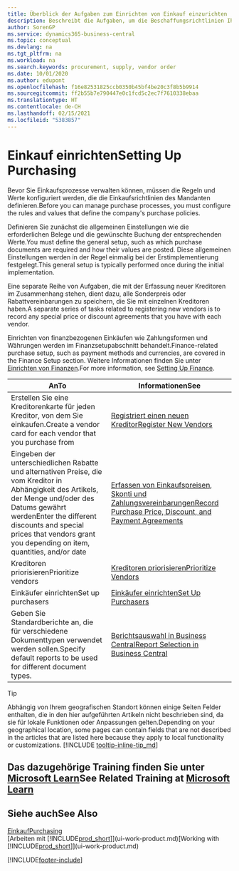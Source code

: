 ```yaml
---
title: Überblick der Aufgaben zum Einrichten von Einkauf einzurichten | Microsoft Docs
description: Beschreibt die Aufgaben, um die Beschaffungsrichtlinien Ihres Mandanten festzulegen und Ihre Einkaufsprozesse einzurichten.
author: SorenGP
ms.service: dynamics365-business-central
ms.topic: conceptual
ms.devlang: na
ms.tgt_pltfrm: na
ms.workload: na
ms.search.keywords: procurement, supply, vendor order
ms.date: 10/01/2020
ms.author: edupont
ms.openlocfilehash: f16e82531825ccb0350b45bf4be20c3f8b5b9914
ms.sourcegitcommit: ff2b55b7e790447e0c1fcd5c2ec7f7610338ebaa
ms.translationtype: HT
ms.contentlocale: de-CH
ms.lasthandoff: 02/15/2021
ms.locfileid: "5383857"
---
```

# <a name="setting-up-purchasing"></a><span data-ttu-id="ccafa-103">Einkauf einrichten</span><span class="sxs-lookup"><span data-stu-id="ccafa-103">Setting Up Purchasing</span></span>
<span data-ttu-id="ccafa-104">Bevor Sie Einkaufsprozesse verwalten können, müssen die Regeln und Werte konfiguriert werden, die die Einkaufsrichtlinien des Mandanten definieren.</span><span class="sxs-lookup"><span data-stu-id="ccafa-104">Before you can manage purchase processes, you must configure the rules and values that define the company's purchase policies.</span></span>

<span data-ttu-id="ccafa-105">Definieren Sie zunächst die allgemeinen Einstellungen wie die erforderlichen Belege und die gewünschte Buchung der entsprechenden Werte.</span><span class="sxs-lookup"><span data-stu-id="ccafa-105">You must define the general setup, such as which purchase documents are required and how their values are posted.</span></span> <span data-ttu-id="ccafa-106">Diese allgemeinen Einstellungen werden in der Regel einmalig bei der Erstimplementierung festgelegt.</span><span class="sxs-lookup"><span data-stu-id="ccafa-106">This general setup is typically performed once during the initial implementation.</span></span>

<span data-ttu-id="ccafa-107">Eine separate Reihe von Aufgaben, die mit der Erfassung neuer Kreditoren im Zusammenhang stehen, dient dazu, alle Sonderpreis oder Rabattvereinbarungen zu speichern, die Sie mit einzelnen Kreditoren haben.</span><span class="sxs-lookup"><span data-stu-id="ccafa-107">A separate series of tasks related to registering new vendors is to record any special price or discount agreements that you have with each vendor.</span></span>

<span data-ttu-id="ccafa-108">Einrichten von finanzbezogenen Einkäufen wie Zahlungsformen und Währungen werden im Finanzsetupabschnitt behandelt.</span><span class="sxs-lookup"><span data-stu-id="ccafa-108">Finance-related purchase setup, such as payment methods and currencies, are covered in the Finance Setup section.</span></span> <span data-ttu-id="ccafa-109">Weitere Informationen finden Sie unter [Einrichten von Finanzen](finance-setup-finance.md).</span><span class="sxs-lookup"><span data-stu-id="ccafa-109">For more information, see [Setting Up Finance](finance-setup-finance.md).</span></span>

| <span data-ttu-id="ccafa-110">An</span><span class="sxs-lookup"><span data-stu-id="ccafa-110">To</span></span> | <span data-ttu-id="ccafa-111">Informationen</span><span class="sxs-lookup"><span data-stu-id="ccafa-111">See</span></span> |
| --- | --- |
| <span data-ttu-id="ccafa-112">Erstellen Sie eine Kreditorenkarte für jeden Kreditor, von dem Sie einkaufen.</span><span class="sxs-lookup"><span data-stu-id="ccafa-112">Create a vendor card for each vendor that you purchase from</span></span>|[<span data-ttu-id="ccafa-113">Registriert einen neuen Kreditor</span><span class="sxs-lookup"><span data-stu-id="ccafa-113">Register New Vendors</span></span>](purchasing-how-register-new-vendors.md) |
| <span data-ttu-id="ccafa-114">Eingeben der unterschiedlichen Rabatte und alternativen Preise, die vom Kreditor in Abhängigkeit des Artikels, der Menge und/oder des Datums gewährt werden</span><span class="sxs-lookup"><span data-stu-id="ccafa-114">Enter the different discounts and special prices that vendors grant you depending on item, quantities, and/or date</span></span> |[<span data-ttu-id="ccafa-115">Erfassen von Einkaufspreisen, Skonti und Zahlungsvereinbarungen</span><span class="sxs-lookup"><span data-stu-id="ccafa-115">Record Purchase Price, Discount, and Payment Agreements</span></span>](purchasing-how-record-purchase-price-discount-payment-agreements.md) |
| <span data-ttu-id="ccafa-116">Kreditoren priorisieren</span><span class="sxs-lookup"><span data-stu-id="ccafa-116">Prioritize vendors</span></span> |[<span data-ttu-id="ccafa-117">Kreditoren priorisieren</span><span class="sxs-lookup"><span data-stu-id="ccafa-117">Prioritize Vendors</span></span>](purchasing-how-prioritize-vendors.md) |
| <span data-ttu-id="ccafa-118">Einkäufer einrichten</span><span class="sxs-lookup"><span data-stu-id="ccafa-118">Set up purchasers</span></span> |[<span data-ttu-id="ccafa-119">Einkäufer einrichten</span><span class="sxs-lookup"><span data-stu-id="ccafa-119">Set Up Purchasers</span></span>](purchasing-how-setup-purchasers.md) |
|<span data-ttu-id="ccafa-120">Geben Sie Standardberichte an, die für verschiedene Dokumenttypen verwendet werden sollen.</span><span class="sxs-lookup"><span data-stu-id="ccafa-120">Specify default reports to be used for different document types.</span></span>|[<span data-ttu-id="ccafa-121">Berichtsauswahl in Business Central</span><span class="sxs-lookup"><span data-stu-id="ccafa-121">Report Selection in Business Central</span></span>](across-report-selections.md)|

> [!TIP]
> <span data-ttu-id="ccafa-122">Abhängig von Ihrem geografischen Standort können einige Seiten Felder enthalten, die in den hier aufgeführten Artikeln nicht beschrieben sind, da sie für lokale Funktionen oder Anpassungen gelten.</span><span class="sxs-lookup"><span data-stu-id="ccafa-122">Depending on your geographical location, some pages can contain fields that are not described in the articles that are listed here because they apply to local functionality or customizations.</span></span> [!INCLUDE [tooltip-inline-tip_md](includes/tooltip-inline-tip_md.md)]

## <a name="see-related-training-at-microsoft-learn"></a><span data-ttu-id="ccafa-123">Das dazugehörige Training finden Sie unter [Microsoft Learn](/learn/paths/trade-get-started-dynamics-365-business-central/)</span><span class="sxs-lookup"><span data-stu-id="ccafa-123">See Related Training at [Microsoft Learn](/learn/paths/trade-get-started-dynamics-365-business-central/)</span></span>

## <a name="see-also"></a><span data-ttu-id="ccafa-124">Siehe auch</span><span class="sxs-lookup"><span data-stu-id="ccafa-124">See Also</span></span>

[<span data-ttu-id="ccafa-125">Einkauf</span><span class="sxs-lookup"><span data-stu-id="ccafa-125">Purchasing</span></span>](purchasing-manage-purchasing.md)  
<span data-ttu-id="ccafa-126">[Arbeiten mit [!INCLUDE[prod_short](includes/prod_short.md)]](ui-work-product.md)</span><span class="sxs-lookup"><span data-stu-id="ccafa-126">[Working with [!INCLUDE[prod_short](includes/prod_short.md)]](ui-work-product.md)</span></span>


[!INCLUDE[footer-include](includes/footer-banner.md)]